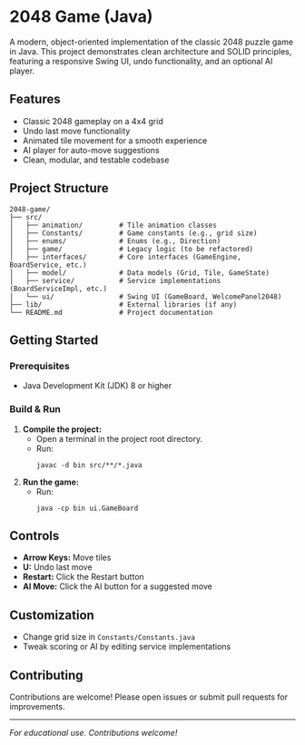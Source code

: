 # 2048 Game (Java)

A modern, object-oriented implementation of the classic 2048 puzzle game in Java. This project demonstrates clean architecture and SOLID principles, featuring a responsive Swing UI, undo functionality, and an optional AI player.

## Features

- Classic 2048 gameplay on a 4x4 grid
- Undo last move functionality
- Animated tile movement for a smooth experience
- AI player for auto-move suggestions
- Clean, modular, and testable codebase

## Project Structure

```
2048-game/
├── src/
│   ├── animation/         # Tile animation classes
│   ├── Constants/         # Game constants (e.g., grid size)
│   ├── enums/             # Enums (e.g., Direction)
│   ├── game/              # Legacy logic (to be refactored)
│   ├── interfaces/        # Core interfaces (GameEngine, BoardService, etc.)
│   ├── model/             # Data models (Grid, Tile, GameState)
│   ├── service/           # Service implementations (BoardServiceImpl, etc.)
│   └── ui/                # Swing UI (GameBoard, WelcomePanel2048)
├── lib/                   # External libraries (if any)
└── README.md              # Project documentation
```

## Getting Started

### Prerequisites

- Java Development Kit (JDK) 8 or higher

### Build & Run

1. **Compile the project:**
   - Open a terminal in the project root directory.
   - Run:
     ```
     javac -d bin src/**/*.java
     ```
2. **Run the game:**
   - Run:
     ```
     java -cp bin ui.GameBoard
     ```

## Controls

- **Arrow Keys:** Move tiles
- **U:** Undo last move
- **Restart:** Click the Restart button
- **AI Move:** Click the AI button for a suggested move

## Customization

- Change grid size in `Constants/Constants.java`
- Tweak scoring or AI by editing service implementations

## Contributing

Contributions are welcome! Please open issues or submit pull requests for improvements.

---

_For educational use. Contributions welcome!_
